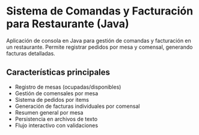 # Sistema de Comandas y Facturación para Restaurante (Java)

Aplicación de consola en Java para gestión de comandas y facturación en un restaurante. Permite registrar pedidos por mesa y comensal, generando facturas detalladas.

## Características principales

- Registro de mesas (ocupadas/disponibles)
- Gestión de comensales por mesa
- Sistema de pedidos por items
- Generación de facturas individuales por comensal
- Resumen general por mesa
- Persistencia en archivos de texto
- Flujo interactivo con validaciones